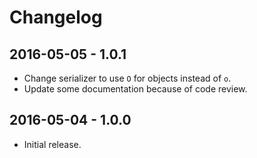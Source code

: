 Changelog
=========

2016-05-05 - 1.0.1
------------------

* Change serializer to use `O` for objects instead of `o`.
* Update some documentation because of code review.


2016-05-04 - 1.0.0
------------------

* Initial release.
